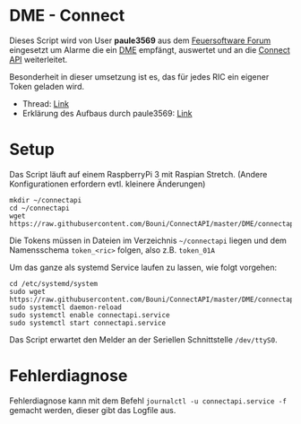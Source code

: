 # DME - Connect

Dieses Script wird von User **paule3569** aus dem [Feuersoftware Forum](https://feuersoftware.com/forum/) eingesetzt um Alarme die ein [DME](https://de.wikipedia.org/wiki/Funkmeldeempf%C3%A4nger#Digitale_Meldeempf%C3%A4nger_(DME)) empfängt, auswertet und an die [Connect API](http://dokumentation.feuersoftware.com:8090/pages/viewpage.action?pageId=2490428) weiterleitet.

Besonderheit in dieser umsetzung ist es, das für jedes RIC ein eigener Token geladen wird.

- Thread: [Link](https://feuersoftware.com/forum/index.php?thread/2596-ansteuerung-der-schnittstelle-aus-textdatei/)
- Erklärung des Aufbaus durch paule3569: [Link](https://feuersoftware.com/forum/index.php?thread/2596-ansteuerung-der-schnittstelle-aus-textdatei/&postID=17141#post17141)

# Setup

Das Script läuft auf einem RaspberryPi 3 mit Raspian Stretch. (Andere Konfigurationen erfordern evtl. kleinere Änderungen)

```
mkdir ~/connectapi
cd ~/connectapi
wget https://raw.githubusercontent.com/Bouni/ConnectAPI/master/DME/connectapi.py
```
Die Tokens müssen in Dateien im Verzeichnis `~/connectapi` liegen und dem Namensschema `token_<ric>` folgen, also z.B. `token_01A`

Um das ganze als systemd Service laufen zu lassen, wie folgt vorgehen:

```
cd /etc/systemd/system
sudo wget https://raw.githubusercontent.com/Bouni/ConnectAPI/master/DME/connectapi.service
sudo systemctl daemon-reload
sudo systemctl enable connectapi.service
sudo systemctl start connectapi.service
```

Das Script erwartet den Melder an der Seriellen Schnittstelle `/dev/ttyS0`.

# Fehlerdiagnose

Fehlerdiagnose kann mit dem Befehl `journalctl -u connectapi.service -f` gemacht werden, dieser gibt das Logfile aus.
